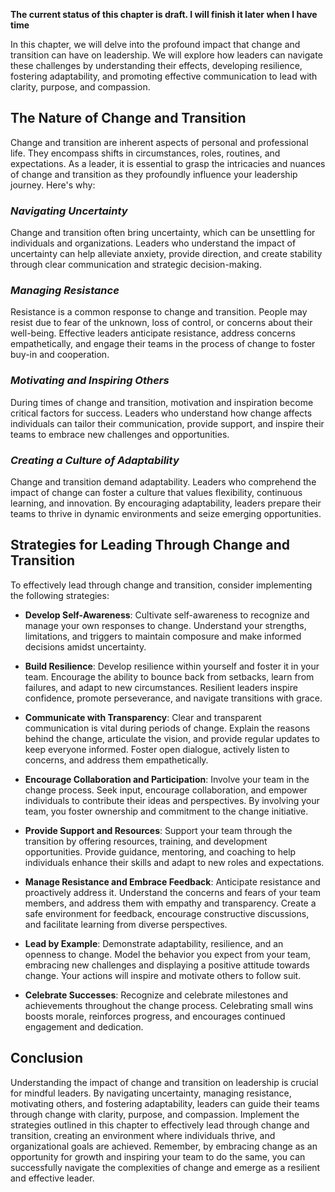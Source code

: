 **The current status of this chapter is draft. I will finish it later when I have time**

In this chapter, we will delve into the profound impact that change and transition can have on leadership. We will explore how leaders can navigate these challenges by understanding their effects, developing resilience, fostering adaptability, and promoting effective communication to lead with clarity, purpose, and compassion.

**The Nature of Change and Transition**
---------------------------------------

Change and transition are inherent aspects of personal and professional life. They encompass shifts in circumstances, roles, routines, and expectations. As a leader, it is essential to grasp the intricacies and nuances of change and transition as they profoundly influence your leadership journey. Here's why:

### *Navigating Uncertainty*

Change and transition often bring uncertainty, which can be unsettling for individuals and organizations. Leaders who understand the impact of uncertainty can help alleviate anxiety, provide direction, and create stability through clear communication and strategic decision-making.

### *Managing Resistance*

Resistance is a common response to change and transition. People may resist due to fear of the unknown, loss of control, or concerns about their well-being. Effective leaders anticipate resistance, address concerns empathetically, and engage their teams in the process of change to foster buy-in and cooperation.

### *Motivating and Inspiring Others*

During times of change and transition, motivation and inspiration become critical factors for success. Leaders who understand how change affects individuals can tailor their communication, provide support, and inspire their teams to embrace new challenges and opportunities.

### *Creating a Culture of Adaptability*

Change and transition demand adaptability. Leaders who comprehend the impact of change can foster a culture that values flexibility, continuous learning, and innovation. By encouraging adaptability, leaders prepare their teams to thrive in dynamic environments and seize emerging opportunities.

**Strategies for Leading Through Change and Transition**
--------------------------------------------------------

To effectively lead through change and transition, consider implementing the following strategies:

* **Develop Self-Awareness**: Cultivate self-awareness to recognize and manage your own responses to change. Understand your strengths, limitations, and triggers to maintain composure and make informed decisions amidst uncertainty.

* **Build Resilience**: Develop resilience within yourself and foster it in your team. Encourage the ability to bounce back from setbacks, learn from failures, and adapt to new circumstances. Resilient leaders inspire confidence, promote perseverance, and navigate transitions with grace.

* **Communicate with Transparency**: Clear and transparent communication is vital during periods of change. Explain the reasons behind the change, articulate the vision, and provide regular updates to keep everyone informed. Foster open dialogue, actively listen to concerns, and address them empathetically.

* **Encourage Collaboration and Participation**: Involve your team in the change process. Seek input, encourage collaboration, and empower individuals to contribute their ideas and perspectives. By involving your team, you foster ownership and commitment to the change initiative.

* **Provide Support and Resources**: Support your team through the transition by offering resources, training, and development opportunities. Provide guidance, mentoring, and coaching to help individuals enhance their skills and adapt to new roles and expectations.

* **Manage Resistance and Embrace Feedback**: Anticipate resistance and proactively address it. Understand the concerns and fears of your team members, and address them with empathy and transparency. Create a safe environment for feedback, encourage constructive discussions, and facilitate learning from diverse perspectives.

* **Lead by Example**: Demonstrate adaptability, resilience, and an openness to change. Model the behavior you expect from your team, embracing new challenges and displaying a positive attitude towards change. Your actions will inspire and motivate others to follow suit.

* **Celebrate Successes**: Recognize and celebrate milestones and achievements throughout the change process. Celebrating small wins boosts morale, reinforces progress, and encourages continued engagement and dedication.

**Conclusion**
--------------

Understanding the impact of change and transition on leadership is crucial for mindful leaders. By navigating uncertainty, managing resistance, motivating others, and fostering adaptability, leaders can guide their teams through change with clarity, purpose, and compassion. Implement the strategies outlined in this chapter to effectively lead through change and transition, creating an environment where individuals thrive, and organizational goals are achieved. Remember, by embracing change as an opportunity for growth and inspiring your team to do the same, you can successfully navigate the complexities of change and emerge as a resilient and effective leader.
